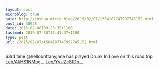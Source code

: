 ```yaml
---
layout: post
microblog: true
guid: http://joshua.micro.blog/2015/02/07/t564187747997745152.html
post_id: 38948
date: 2015-02-08T09:23:35+1100
lastmod: 2019-07-30T17:41:37+1100
type: post
url: /2015/02/07/t564187747997745152.html
---
```

63rd time @hellobrittanyjane has played Drunk In Love on this road trip [t.co/AkHS1NMug...](http://t.co/AkHS1NMug5) [t.co/YvUZcSfDb...](http://t.co/YvUZcSfDbk)

